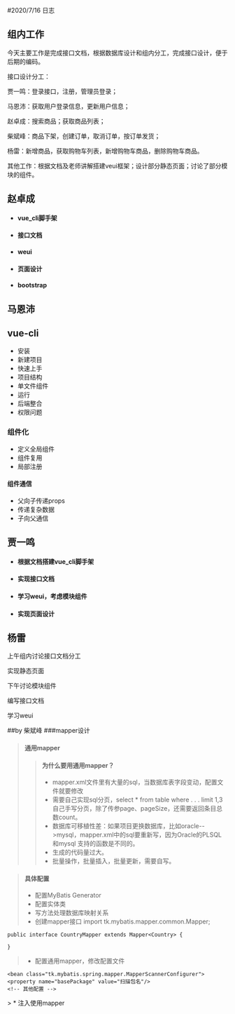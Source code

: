 #2020/7/16 日志 

## 组内工作

今天主要工作是完成接口文档，根据数据库设计和组内分工，完成接口设计，便于后期的编码。

接口设计分工：

贾一鸣：登录接口，注册，管理员登录；

马恩沛：获取用户登录信息，更新用户信息；

赵卓成：搜索商品；获取商品列表；

柴斌峰：商品下架，创建订单，取消订单，按订单发货；

杨雷：新增商品，获取购物车列表，新增购物车商品，删除购物车商品。

其他工作：根据文档及老师讲解搭建veui框架；设计部分静态页面；讨论了部分模块的组件。



## 赵卓成

- #### vue_cli脚手架

- #### 接口文档

- #### weui

- #### 页面设计

- #### bootstrap



## 马恩沛

## vue-cli

- 安装
- 新建项目
- 快速上手
- 项目结构
- 单文件组件
- 运行
- 后端整合
- 权限问题

### 组件化

- 定义全局组件
- 组件复用
- 局部注册

#### 组件通信

- 父向子传递props
- 传递复杂数据
- 子向父通信



## 贾一鸣

- #### 根据文档搭建vue_cli脚手架

- #### 实现接口文档

- #### 学习weui，考虑模块组件

- #### 实现页面设计



## 杨雷

上午组内讨论接口文档分工

实现静态页面

下午讨论模块组件

编写接口文档

学习weui

##by 柴斌峰
###mapper设计
> #### 通用mapper
>> #### 为什么要用通用mapper？
>> * mapper.xml文件里有大量的sql，当数据库表字段变动，配置文件就要修改
>> * 需要自己实现sql分页，select * from table where . . . limit 1,3
自己手写分页，除了传参page、pageSize，还需要返回条目总数count。
>> * 数据库可移植性差：如果项目更换数据库，比如oracle-->mysql，mapper.xml中的sql要重新写，因为Oracle的PLSQL 和mysql 支持的函数是不同的。
>> * 生成的代码量过大。
>> * 批量操作，批量插入，批量更新，需要自写。

>#### 具体配置
> * 配置MyBatis Generator 
> * 配置实体类
> * 写方法处理数据库映射关系
> * 创建mapper接口
	import tk.mybatis.mapper.common.Mapper;

	public interface CountryMapper extends Mapper<Country> {
	
	}
> * 配置通用mapper，修改配置文件

 	<bean class="tk.mybatis.spring.mapper.MapperScannerConfigurer">
    <property name="basePackage" value="扫描包名"/>
    <!-- 其他配置 -->
</bean>
> * 注入使用mapper
